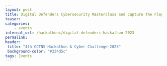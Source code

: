 ```yaml
---
layout: post
title: Digital Defenders Cybersecurity Masterclass and Capture the Flag (CTF) Competition 2023
teaser:
categories:
    - events
internal_url: /hackathons/digital-defenders-hackathon-2023
permalink: 
header:
 title: "4th CCTNS Hackathon & Cyber Challenge-2023"
 background-color: "#334d5c"
tags: Events
---
```


